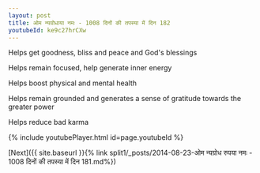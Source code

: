 ```yaml
---
layout: post
title: ओम न्यग्रोधाया नमः - 1008 दिनों की तपस्या में दिन 182
youtubeId: ke9c27hrCXw
---
```

 
 
Helps get goodness, bliss and peace and God's blessings
 
Helps remain focused, help generate inner energy 
 
Helps boost physical and mental health 
 
Helps remain grounded and generates a sense of gratitude towards the greater power 
 
Helps reduce bad karma
 
 
 
 


{% include youtubePlayer.html id=page.youtubeId %}
 
[Next]({{ site.baseurl }}{% link  split1/_posts/2014-08-23-ओम न्यग्रोध रुपया नमः - 1008 दिनों की तपस्या में दिन 181.md%})
 
